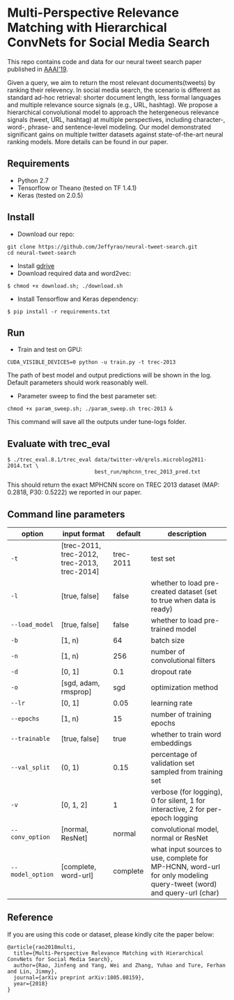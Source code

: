 # Multi-Perspective Relevance Matching with Hierarchical ConvNets for Social Media Search
This repo contains code and data for our neural tweet search paper published in [AAAI'19](https://arxiv.org/abs/1805.08159).

Given a query, we aim to return the most relevant documents(tweets) by ranking their relevency. In social media search, the scenario is different as standard ad-hoc retrieval: shorter document length, less formal languages and multiple relevance source signals (e.g., URL, hashtag). We propose a hierarchical convolutional model to approach the hetergeneous relevance signals (tweet, URL, hashtag) at multiple perspectives, including character-, word-, phrase- and sentence-level modeling. Our model demonstrated significant gains on multiple twitter datasets against state-of-the-art neural ranking models. More details can be found in our paper.


## Requirements
- Python 2.7
- Tensorflow or Theano (tested on TF 1.4.1)
- Keras (tested on 2.0.5)

## Install
- Download our repo:
```
git clone https://github.com/Jeffyrao/neural-tweet-search.git
cd neural-tweet-search
```
- Install [gdrive](https://github.com/prasmussen/gdrive)
- Download required data and word2vec:
```
$ chmod +x download.sh; ./download.sh
```
- Install Tensorflow and Keras dependency:
```
$ pip install -r requirements.txt
```

## Run
- Train and test on GPU:
```
CUDA_VISIBLE_DEVICES=0 python -u train.py -t trec-2013
```
The path of best model and output predictions will be shown in the log. Default parameters should work reasonably well.
- Parameter sweep to find the best parameter set:
```
chmod +x param_sweep.sh; ./param_sweep.sh trec-2013 &
```
This command will save all the outputs under tune-logs folder. 
## Evaluate with trec_eval
```
$ ./trec_eval.8.1/trec_eval data/twitter-v0/qrels.microblog2011-2014.txt \
                            best_run/mphcnn_trec_2013_pred.txt
```
This should return the exact MPHCNN score on TREC 2013 dataset (MAP: 0.2818, P30: 0.5222) we reported in our paper.

## Command line parameters
| option                   | input format |   default   | description |
|--------------------------|--------------|-------------|-------------|
| `-t`   | [trec-2011, trec-2012, trec-2013, trec-2014] | trec-2011 | test set |
| `-l`   | [true, false]       | false     | whether to load pre-created dataset (set to true when data is ready) |
| `--load_model`     | [true, false]       | false     | whether to load pre-trained model |
| `-b`   | [1, n)    | 64 | batch size | 
| `-n`    | [1, n)    | 256 | number of convolutional filters |
| `-d`    | [0, 1]    | 0.1 | dropout rate | 
| `-o`    | [sgd, adam, rmsprop] | sgd | optimization method | 
| `--lr`  | [0, 1]    | 0.05 | learning rate |
| `--epochs`| [1, n)  | 15   | number of training epochs | 
| `--trainable` | [true, false] | true | whether to train word embeddings | 
| `--val_split` | (0, 1) | 0.15 | percentage of validation set sampled from training set | 
| `-v`| [0, 1, 2] | 1 | verbose (for logging), 0 for silent, 1 for interactive, 2 for per-epoch logging |
| `--conv_option` | [normal, ResNet]       | normal     | convolutional model, normal or ResNet |
| `--model_option`| [complete, word-url]       | complete | what input sources to use, complete for MP-HCNN, word-url for only modeling query-tweet (word) and query-url (char)  |

## Reference
If you are using this code or dataset, please kindly cite the paper below:
```
@article{rao2018multi,
  title={Multi-Perspective Relevance Matching with Hierarchical ConvNets for Social Media Search},
  author={Rao, Jinfeng and Yang, Wei and Zhang, Yuhao and Ture, Ferhan and Lin, Jimmy},
  journal={arXiv preprint arXiv:1805.08159},
  year={2018}
}
```

